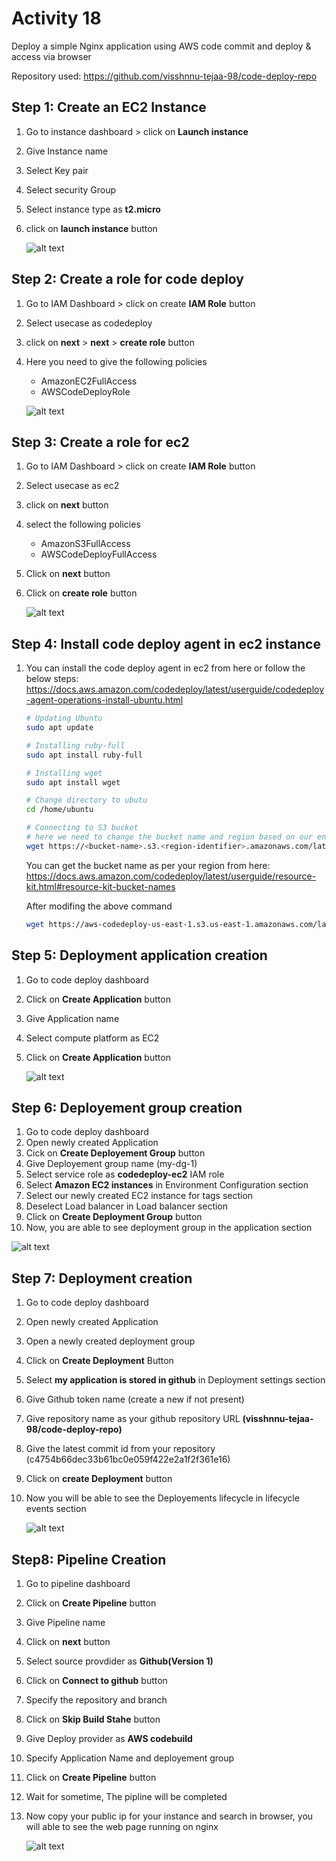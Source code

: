# Activity 18

Deploy a simple Nginx application using AWS code commit and deploy & access via browser

Repository used: https://github.com/visshnnu-tejaa-98/code-deploy-repo

## Step 1: Create an EC2 Instance

1. Go to instance dashboard > click on **Launch instance**
2. Give Instance name
3. Select Key pair
4. Select security Group
5. Select instance type as **t2.micro**
6. click on **launch instance** button

   ![alt text](/images/instance.png)

## Step 2: Create a role for code deploy

1. Go to IAM Dashboard > click on create **IAM Role** button
2. Select usecase as codedeploy
3. click on **next** > **next** > **create role** button
4. Here you need to give the following policies

   - AmazonEC2FullAccess
   - AWSCodeDeployRole

   ![alt text](/images/iam-codedeploy.png)

## Step 3: Create a role for ec2

1. Go to IAM Dashboard > click on create **IAM Role** button
2. Select usecase as ec2
3. click on **next** button
4. select the following policies
   - AmazonS3FullAccess
   - AWSCodeDeployFullAccess
5. Click on **next** button
6. Click on **create role** button

   ![alt text](/images/iam-ec2.png)

## Step 4: Install code deploy agent in ec2 instance

1. You can install the code deploy agent in ec2 from here or follow the below steps: https://docs.aws.amazon.com/codedeploy/latest/userguide/codedeploy-agent-operations-install-ubuntu.html

   ```bash
   # Updating Ubuntu
   sudo apt update

   # Installing ruby-full
   sudo apt install ruby-full

   # Installing wget
   sudo apt install wget

   # Change directory to ubutu
   cd /home/ubuntu
   ```

   ```bash
   # Connecting to S3 bucket
   # here we need to change the bucket name and region based on our environment
   wget https://<bucket-name>.s3.<region-identifier>.amazonaws.com/latest/install
   ```

   You can get the bucket name as per your region from here: https://docs.aws.amazon.com/codedeploy/latest/userguide/resource-kit.html#resource-kit-bucket-names

   After modifing the above command

   ```bash
   wget https://aws-codedeploy-us-east-1.s3.us-east-1.amazonaws.com/latest/install
   ```

## Step 5: Deployment application creation

1. Go to code deploy dashboard
2. Click on **Create Application** button
3. Give Application name
4. Select compute platform as EC2
5. Click on **Create Application** button

   ![alt text](/images/application.png)

## Step 6: Deployement group creation

1. Go to code deploy dashboard
2. Open newly created Application
3. Cick on **Create Deployement Group** button
4. Give Deployement group name (my-dg-1)
5. Select service role as **codedeploy-ec2** IAM role
6. Select **Amazon EC2 instances** in Environment Configuration section
7. Select our newly created EC2 instance for tags section
8. Deselect Load balancer in Load balancer section
9. Click on **Create Deployment Group** button
10. Now, you are able to see deployment group in the application section

![alt text](/images/deployment-grp.png)

## Step 7: Deployment creation

1. Go to code deploy dashboard
2. Open newly created Application
3. Open a newly created deployment group
4. Click on **Create Deployment** Button
5. Select **my application is stored in github** in Deployment settings section
6. Give Github token name (create a new if not present)
7. Give repository name as your github repository URL **(visshnnu-tejaa-98/code-deploy-repo)**
8. Give the latest commit id from your repository (c4754b66dec33b61bc0e059f422e2a1f2f361e16)
9. Click on **create Deployment** button
10. Now you will be able to see the Deployements lifecycle in lifecycle events section

    ![alt text](/images/dep-success.png)

## Step8: Pipeline Creation

1. Go to pipeline dashboard
2. Click on **Create Pipeline** button
3. Give Pipeline name
4. Click on **next** button
5. Select source provdider as **Github(Version 1)**
6. Click on **Connect to github** button
7. Specify the repository and branch
8. Click on **Skip Build Stahe** button
9. Give Deploy provider as **AWS codebuild**
10. Specify Application Name and deployement group
11. Click on **Create Pipeline** button
12. Wait for sometime, The pipline will be completed
13. Now copy your public ip for your instance and search in browser, you will able to see the web page running on nginx

    ![alt text](/images/web-page.png)
